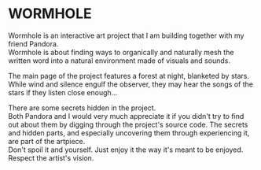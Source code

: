 # WORMHOLE

Wormhole is an interactive art project that I am building together with my friend Pandora.  
Wormhole is about finding ways to organically and naturally mesh the written word into a natural environment made of visuals and sounds.  

The main page of the project features a forest at night, blanketed by stars. While wind and silence engulf the observer, they may hear the songs of the stars if they listen close enough...



There are some secrets hidden in the project.  
Both Pandora and I would very much appreciate it if you didn't try to find out about them by digging through the project's source code.
The secrets and hidden parts, and especially uncovering them through experiencing it, are part of the artpiece.  
Don't spoil it and yourself. Just enjoy it the way it's meant to be enjoyed. Respect the artist's vision.
